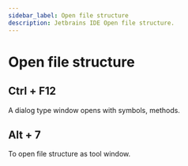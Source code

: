 ```yaml
---
sidebar_label: Open file structure
description: Jetbrains IDE Open file structure.
---
```


# Open file structure

## Ctrl + F12

A dialog type window opens with symbols, methods.

## Alt + 7

To open file structure as tool window.